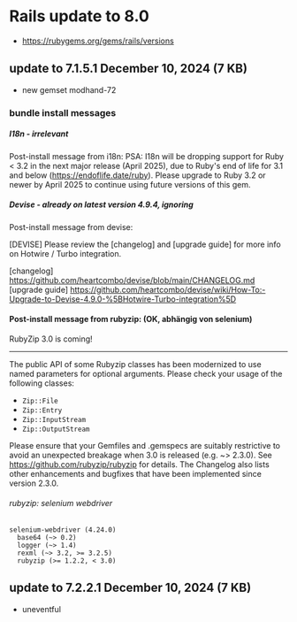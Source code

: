 
# Rails update to 8.0

- https://rubygems.org/gems/rails/versions

## update to 7.1.5.1 December 10, 2024 (7 KB)

- new gemset modhand-72

### bundle install messages
##### I18n - irrelevant
Post-install message from i18n:
PSA: I18n will be dropping support for Ruby < 3.2 in the next major release (April 2025), due to Ruby's end of life for 3.1 and below (https://endoflife.date/ruby). Please upgrade to Ruby 3.2 or newer by April 2025 to continue using future versions of this gem.

##### Devise - already on latest version 4.9.4, ignoring
Post-install message from devise:

[DEVISE] Please review the [changelog] and [upgrade guide] for more info on Hotwire / Turbo integration.

  [changelog] https://github.com/heartcombo/devise/blob/main/CHANGELOG.md
  [upgrade guide] https://github.com/heartcombo/devise/wiki/How-To:-Upgrade-to-Devise-4.9.0-%5BHotwire-Turbo-integration%5D

#### Post-install message from rubyzip: (OK, abhängig von selenium)
RubyZip 3.0 is coming!
**********************

The public API of some Rubyzip classes has been modernized to use named
parameters for optional arguments. Please check your usage of the
following classes:
  * `Zip::File`
  * `Zip::Entry`
  * `Zip::InputStream`
  * `Zip::OutputStream`

Please ensure that your Gemfiles and .gemspecs are suitably restrictive
to avoid an unexpected breakage when 3.0 is released (e.g. ~> 2.3.0).
See https://github.com/rubyzip/rubyzip for details. The Changelog also
lists other enhancements and bugfixes that have been implemented since
version 2.3.0.

###### rubyzip: selenium webdriver
    selenium-webdriver (4.24.0)
      base64 (~> 0.2)
      logger (~> 1.4)
      rexml (~> 3.2, >= 3.2.5)
      rubyzip (>= 1.2.2, < 3.0)



## update to 7.2.2.1 December 10, 2024 (7 KB)
- uneventful

